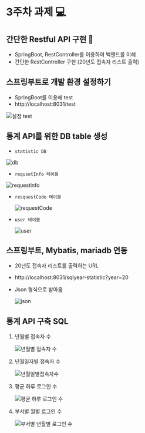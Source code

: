 # 3주차 과제 💻
## 간단한 Restful API 구현 💎
* SpringBoot, RestController를 이용하여 백엔드를 이해
* 간단한 RestController 구현 (20년도 접속자 리스트 출력)
## 스프링부트로 개발 환경 설정하기
* SpringBoot를 이용해 test
* http://localhost:8031/test
  
![설정 test](https://github.com/hjYoon66/Backend_Bootcamp/assets/101798354/da5bd2d3-ca07-40a2-b9e6-ea13a4d1ef37)


## 통계 API를 위한 DB table 생성
- `statistic DB`
  
![db](https://github.com/hjYoon66/Backend_Bootcamp/assets/101798354/5c880ed7-2f32-4e67-a1a7-777e6a290f92)  

- `requsetInfo 테이블`
  
![requestinfo](https://github.com/hjYoon66/Backend_Bootcamp/assets/101798354/b96aa724-3a15-4328-9e31-6a2dee836f94)

- `resquestCode 테이블`

  ![requestCode](https://github.com/hjYoon66/Backend_Bootcamp/assets/101798354/be2e1173-4b11-4ced-ac15-9f2d24ec1448)

- `user 테이블`

   ![user](https://github.com/hjYoon66/Backend_Bootcamp/assets/101798354/89d2dd00-5576-4910-b7ea-d167ceec8e24)

## 스프링부트, Mybatis, mariadb 연동
* 20년도 접속자 리스트를 출력하는 URL
* http://localhost:8031/sqlyear-statistic?year=20
* Json 형식으로 받아옴

  ![json](https://github.com/hjYoon66/Backend_Bootcamp/assets/101798354/72d3b08b-00b2-4a20-9398-dedbf3525a8a)

## 통계 API 구축 SQL 
1. 년월별 접속자 수
   
   ![년월별 접속자 수](https://github.com/hjYoon66/Backend_Bootcamp/assets/101798354/1c4dd771-b71f-4e10-b250-e0276d5e0dec)
2. 년월일자별 접속자 수

   ![년월일별접속자수](https://github.com/hjYoon66/Backend_Bootcamp/assets/101798354/70fd9164-93c4-405c-9039-c723c04d02f7)
3. 평균 하루 로그인 수

   ![평균 하루 로그인 수](https://github.com/hjYoon66/Backend_Bootcamp/assets/101798354/c316125b-b656-41d3-a954-822c86800204)

4. 부서별 월별 로그인 수

    ![부서별 년월별 로그인 수](https://github.com/hjYoon66/Backend_Bootcamp/assets/101798354/dd7fbe57-fcc0-499a-b729-b0286c38843c)

